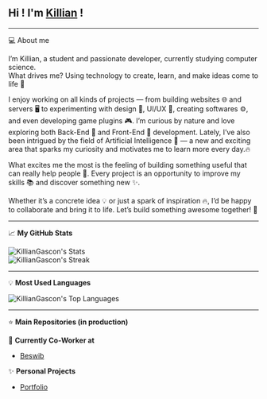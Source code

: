 ## Hi ! I'm <a href="https://portfolio.syntaxlab.fr">Killian</a> !

---
💻 About me  

I’m Killian, a student and passionate developer, currently studying computer science.  
What drives me? Using technology to create, learn, and make ideas come to life 🚀  

I enjoy working on all kinds of projects — from building websites 🌐 and servers 🖥️ to experimenting with design 🎨, UI/UX 📱, creating softwares ⚙️, and even developing game plugins 🎮. I’m curious by nature and love exploring both Back-End 🔧 and Front-End 🌟 development. Lately, I’ve also been intrigued by the field of Artificial Intelligence 🤖 — a new and exciting area that sparks my curiosity and motivates me to learn more every day.🔥

What excites me the most is the feeling of building something useful that can really help people 🤝. Every project is an opportunity to improve my skills 📚 and discover something new ✨.  

Whether it’s a concrete idea 💡 or just a spark of inspiration 🔥, I’d be happy to collaborate and bring it to life. Let’s build something awesome together! 🚀

---
📈 **My GitHub Stats**

![KillianGascon's Stats](https://github-readme-stats.vercel.app/api?username=KillianGascon&theme=blue-green&show_icons=true&hide_border=false&count_private=true)  
![KillianGascon's Streak](https://github-readme-streak-stats.herokuapp.com/?user=KillianGascon&theme=blue-green&hide_border=false)

---
💡 **Most Used Languages**

![KillianGascon's Top Languages](https://github-readme-stats.vercel.app/api/top-langs/?username=KillianGascon&theme=blue-green&show_icons=true&hide_border=false&layout=compact)

---
⭐ **Main Repositories (in production)**

👥 **Currently Co-Worker at**  
- [Beswib](https://beswib.com)  

✨ **Personal Projects**  
- [Portfolio](https://portfolio.syntaxlab.fr)
